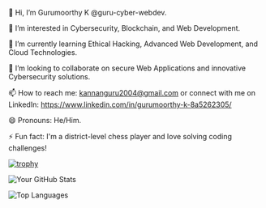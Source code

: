 👋 Hi, I’m Gurumoorthy K @guru-cyber-webdev.                                                                                                                                                                                      

👀 I’m interested in Cybersecurity, Blockchain, and Web Development.                                                                                                                                                    

🌱 I’m currently learning Ethical Hacking, Advanced Web Development, and Cloud Technologies.                                                                                                                            

💞️ I’m looking to collaborate on secure Web Applications and innovative Cybersecurity solutions.                                                                                                                        

📫 How to reach me: kannanguru2004@gmail.com or connect with me on LinkedIn:
                         https://www.linkedin.com/in/gurumoorthy-k-8a5262305/                                                                                                                                           
                         
😄 Pronouns: He/Him.                                                                                                                                                                                                   

⚡ Fun fact: I'm a district-level chess player and love solving coding challenges!


[![trophy](https://github-profile-trophy.vercel.app/?username=gururv-cyber-webdev)](https://github.com/ryo-ma/github-profile-trophy)



![Your GitHub Stats](https://github-readme-stats.vercel.app/api?username=gururv-cyber-webdev&show_icons=true&theme=merco)


![Top Languages](https://github-readme-stats.vercel.app/api/top-langs/?username=gururv-cyber-webdev&layout=compact)

